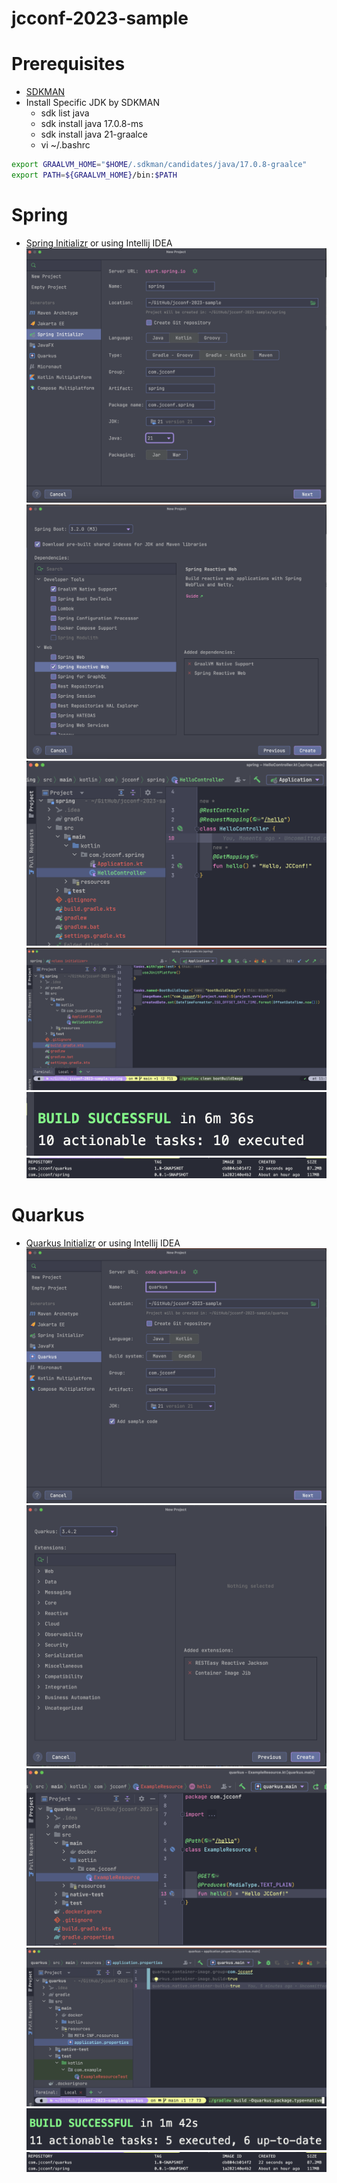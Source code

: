 # jcconf-2023-sample

# Prerequisites
* [SDKMAN](https://sdkman.io/)
* Install Specific JDK by SDKMAN
  * sdk list java
  * sdk install java 17.0.8-ms
  * sdk install java 21-graalce
  * vi ~/.bashrc
```bash
export GRAALVM_HOME="$HOME/.sdkman/candidates/java/17.0.8-graalce"
export PATH=${GRAALVM_HOME}/bin:$PATH
``` 

# Spring
* [Spring Initializr](https://start.spring.io/) or using Intellij IDEA
![](https://raw.githubusercontent.com/PureFuncInc/jcconf-2023-sample/main/assets/s1.png)
![](https://raw.githubusercontent.com/PureFuncInc/jcconf-2023-sample/main/assets/s2.png)
![](https://raw.githubusercontent.com/PureFuncInc/jcconf-2023-sample/main/assets/s3.png)
![](https://raw.githubusercontent.com/PureFuncInc/jcconf-2023-sample/main/assets/s4.png)
![](https://raw.githubusercontent.com/PureFuncInc/jcconf-2023-sample/main/assets/s5.png)
![](https://raw.githubusercontent.com/PureFuncInc/jcconf-2023-sample/main/assets/c1.png)

# Quarkus
* [Quarkus Initializr](https://code.quarkus.io/) or using Intellij IDEA
![](https://raw.githubusercontent.com/PureFuncInc/jcconf-2023-sample/main/assets/q1.png)
![](https://raw.githubusercontent.com/PureFuncInc/jcconf-2023-sample/main/assets/q2.png)
![](https://raw.githubusercontent.com/PureFuncInc/jcconf-2023-sample/main/assets/q3.png)
![](https://raw.githubusercontent.com/PureFuncInc/jcconf-2023-sample/main/assets/q4.png)
![](https://raw.githubusercontent.com/PureFuncInc/jcconf-2023-sample/main/assets/q5.png)
![](https://raw.githubusercontent.com/PureFuncInc/jcconf-2023-sample/main/assets/c1.png)

